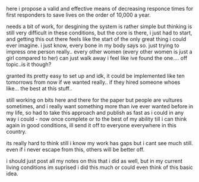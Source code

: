 here i propose a valid and effective means of decreasing responce times for first responders to save lives on the order of 10,000 a year.

needs a bit of work, for desgining the system is rather simple but thinking is still very difficult in these conditions, but the core is there, i just had to start, and getting this out there feels like the start of the only great thing i could ever imagine. i just know, every bone in my body says so. just trying to impress one person really.. every other women (every other women is just a girl compared to her) can just walk away i feel like ive found the one.... off topic..is it though?

granted its pretty easy to set up and idk, it could be implemented like ten tomorrows from now if we wanted really.. if they hired someone whoes like... the best at this stuff..

still working on bits here and there for the paper but people are vultures sometimes, and i really want something more than ive ever wanted before in my life, so had to take this approach and publish as fast as i could in any way i could - now  once complete or to the best of my ability till i can think again in good conditions, ill send it off to everyone everywhere in this country.

its really hard to think still i know my work has gaps but i cant see much still. even if i never escape from this, others will be better off. 


i should just post all my notes on this that i did as well, but in my current living conditions im suprised i did this much or could even think of this basic idea.

